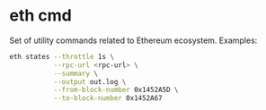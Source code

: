 # eth cmd

Set of utility commands related to Ethereum ecosystem.
Examples:

```bash
eth states --throttle 1s \
           --rpc-url <rpc-url> \
           --summary \
           --output out.log \
           --from-block-number 0x1452A5D \
           --to-block-number 0x1452A67
```

